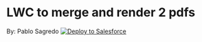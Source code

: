 # LWC to merge and render 2 pdfs


By: Pablo Sagredo
<a href="https://githubsfdeploy.herokuapp.com/?owner=psagredo99&repo=mergePDFs&ref=mainn">
  <img alt="Deploy to Salesforce"
       src="https://raw.githubusercontent.com/afawcett/githubsfdeploy/master/deploy.png">
</a>

